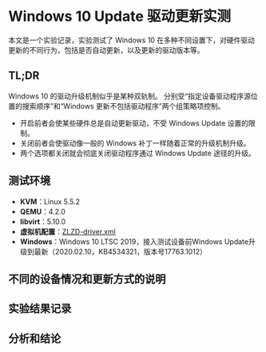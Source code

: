 # Windows 10 Update 驱动更新实测

本文是一个实验记录，实验测试了 Windows 10 在多种不同设置下，对硬件驱动更新的不同行为，包括是否自动更新，以及更新的驱动版本等。

## TL;DR

Windows 10 的驱动升级机制似乎是某种双轨制。 分别受“指定设备驱动程序源位置的搜索顺序”和“Windows 更新不包括驱动程序”两个组策略项控制。

* 开启前者会使某些硬件总是自动更新驱动，不受 Windows Update 设置的限制。
* 关闭前者会使驱动像一般的 Windows 补丁一样随着正常的升级机制升级。
* 两个选项都关闭就会彻底关闭驱动程序通过 Windows Update 途径的升级。

## 测试环境

* **KVM**：Linux 5.5.2
* **QEMU**：4.2.0
* **libvirt**：5.10.0
* **虚拟机配置**：[ZLZD-driver.xml](ZLZD-driver.xml)
* **Windows**：Windows 10 LTSC 2019，接入测试设备前Windows Update升级到最新（2020.02.10，KB4534321，版本号17763.1012）

## 不同的设备情况和更新方式的说明

## 实验结果记录

## 分析和结论

